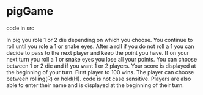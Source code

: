 # pigGame

code in src

In pig you role 1 or 2 die depending on which you choose. You continue to roll until you role a 1 or snake eyes. After a roll if you do not roll a 1 you can decide to 
pass to the next player and keep the point you have. If on your next turn you roll a 1 or snake eyes you lose all your points. You can choose between 1 or 2 die and if 
you want 1 or 2 players. Your score is displayed at the beginning of your turn. First player to 100 wins. The player can choose between rolling(R) or hold(H). code is not 
case sensitive. Players are also able to enter their name and is displayed at the beginning of their turn. 
